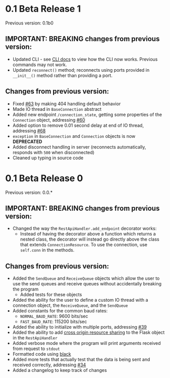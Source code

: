 # 0.1 Beta Release 1

Previous version: 0.1b0

## IMPORTANT: BREAKING changes from previous version:

- Updated CLI - see [CLI docs](https://com-server.readthedocs.io/en/pre-0.1/guide/cli/) to view how the CLI now works. Previous commands may not work.
- Updated `reconnect()` method; reconnects using ports provided in `__init__()` method rather than providing a port.

## Changes from previous version:

- Fixed [#63](https://github.com/jonyboi396825/COM-Server/issues/63) by making 404 handling default behavior
- Made IO thread in `BaseConnection` abstract
- Added new endpoint `/connection_state`, getting some properties of the `Connection` object, addressing [#60](https://github.com/jonyboi396825/COM-Server/issues/60)
- Added option to remove 0.01 second delay at end of IO thread, addressing [#68](https://github.com/jonyboi396825/COM-Server/issues/68)
- `exception` in `BaseConnection` and `Connection` objects is now **DEPRECATED**
- Added disconnect handling in server (reconnects automatically, responds with `500` when disconnected)
- Cleaned up typing in source code

# 0.1 Beta Release 0

Previous version: 0.0.*

## IMPORTANT: BREAKING changes from previous version:

- Changed the way the `RestApiHandler.add_endpoint` decorator works:
    - Instead of having the decorator above a function which returns a nested class, the decorator will instead go directly above the class that extends `ConnectionResource`. To use the connection, use `self.conn` in the methods.

## Changes from previous version:

- Added the `SendQueue` and `ReceiveQueue` objects which allow the user to use  the send queues and receive queues without accidentally breaking the program
    - Added tests for these objects
- Added the ability for the user to define a custom IO thread with a connection object, the `ReceiveQueue`, and the `SendQueue` 
- Added constants for the common baud rates:
    - `NORMAL_BAUD_RATE`: 9600 bits/sec
    - `FAST_BAUD_RATE`: 115200 bits/sec
- Added the ability to initialize with multiple ports, addressing [#39](https://github.com/jonyboi396825/COM-Server/issues/39)
- Added the ability to add [cross origin resource sharing](https://developer.mozilla.org/en-US/docs/Web/HTTP/CORS) to the Flask object in the `RestApiHandler`
- Added verbose mode where the program will print arguments received from request to `stdout`
- Formatted code using [black](https://black.readthedocs.io/en/stable/index.html)
- Added more tests that actually test that the data is being sent and received correctly, addressing [#34](https://github.com/jonyboi396825/COM-Server/issues/34)
- Added a changelog to keep track of changes
